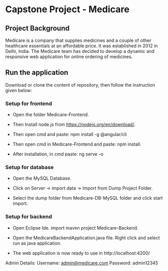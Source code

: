 # Capstone Project - Medicare
## Project Background
Medicare is a company that supplies medicines and a couple of other healthcare essentials at an affordable price. It was established in 2012 in Delhi, India. The Medicare team has decided to develop a dynamic and responsive web application for online ordering of medicines.

## Run the application
Download or clone the content of repository, then follow the instruction given below:

### Setup for frontend
- Open the folder Medicare-Frontend.
* Then Install node.js from https://nodejs.org/en/download/.
- Then open cmd and paste: npm install -g @angular/cli
* Then open cmd in Medicare-Frontend and paste: npm install.
- After installation, in cmd paste: ng serve -o
### Setup for database
- Open the MySQL Database.
* Click on Server -> import data -> Import from Dump Project Folder.
- Select the dump folder from Medicare-DB-MySQL folder and click start import.
### Setup for backend
- Open Eclipse Ide. import maven project Medicare-Backend.
* Open the MedicareBackendApplication.java file. Right click and select run as java application.
- The web application is now ready to use in http://localhost:4200/

Admin Details: Username: admin@medicare.com Password: admin12345
